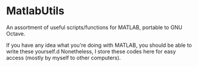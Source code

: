 MatlabUtils
===========

An assortment of useful scripts/functions for MATLAB, portable to GNU Octave.

If you have any idea what you're doing with MATLAB, you should be able to write these yourself.d
Nonetheless, I store these codes here for easy access (mostly by myself to other computers).
